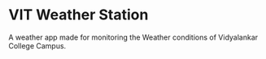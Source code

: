 # VIT Weather Station

A weather app made for monitoring the Weather conditions of Vidyalankar College Campus.

